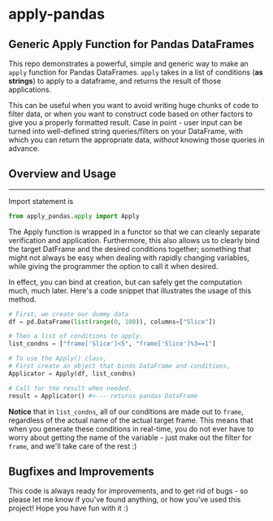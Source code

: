 # apply-pandas 
## Generic Apply Function for Pandas DataFrames

This repo demonstrates a powerful, simple and generic way to make an `apply` function for Pandas DataFrames. `apply` takes in a list of conditions (**as strings**) to apply to a dataframe, and returns the result of those applications.

This can be useful when you want to avoid writing huge chunks of code to filter data, or when you want to construct code based on other factors to give you a properly formatted result. Case in point - user input can be turned into well-defined string queries/filters on your DataFrame, with which you can return the appropriate data, *without* knowing those queries in advance.

## Overview and Usage
--- 
Import statement is 

```python 
from apply_pandas.apply import Apply 
```

The Apply function is wrapped in a functor so that we can cleanly separate verification and application. Furthermore, this also allows us to clearly bind the target DatFrame and the desired conditions together; something that might not always be easy when dealing with rapidly changing variables, while giving the programmer the option to call it when desired. 

In effect, you can bind at creation, but can safely get the computation much, much later. Here's a code snippet that illustrates the usage of this method.

```python 
# First, we create our dummy data
df = pd.DataFrame(list(range(0, 100)), columns=["Slice"])

# Then a list of conditions to apply.
list_condns = ["frame['Slice']<5", "frame['Slice']%3==1"]

# To use the Apply() class,
# First create an object that binds DataFrame and conditions,
Applicator = Apply(df, list_condns)

# Call for the result when needed.
result = Applicator() #<--- returns pandas DataFrame
``` 

**Notice** that in `list_condns`, all of our conditions are made out to `frame`, regardless of the actual name of the actual target frame. This means that when you generate these conditions in real-time, you do not ever have to worry about getting the name of the variable - just make out the filter for `frame`, and we'll take care of the rest :)

## Bugfixes and Improvements 

This code is always ready for improvements, and to get rid of bugs - so please let me know if you've found anything, or how you've used this project! Hope you have fun with it :)
